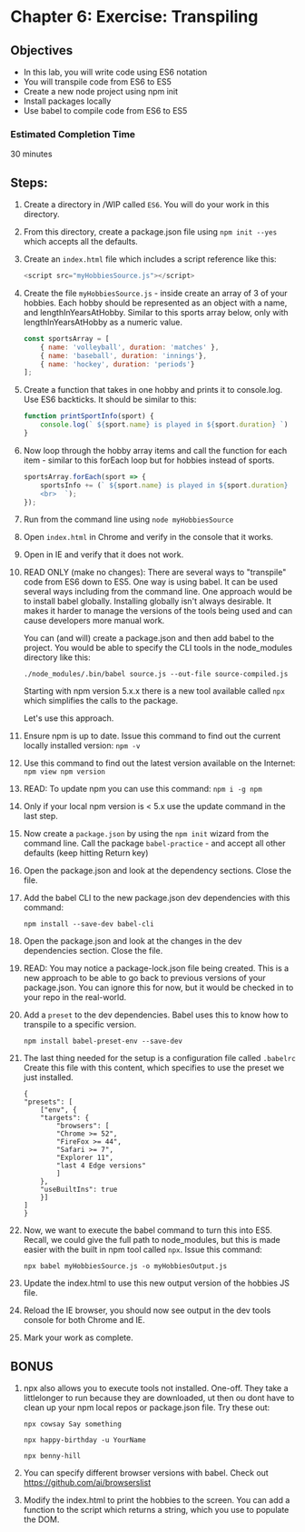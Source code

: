 # Chapter 6: Exercise: Transpiling

## Objectives
* In this lab, you will write code using ES6 notation
* You will transpile code from ES6 to ES5
* Create a new node project using npm init
* Install packages locally 
* Use babel to compile code from ES6 to ES5

### Estimated Completion Time 
30 minutes


## Steps:

1. Create a directory in /WIP called `ES6`. You will do your work in this directory.

1. From this directory, create a package.json file using 
`npm init --yes` which accepts all the defaults.

1. Create an `index.html` file which includes a script reference like this:
    ``` javascript
    <script src="myHobbiesSource.js"></script>
    ```

1. Create the file `myHobbiesSource.js` - inside create an array of 3 of your hobbies. Each hobby should be represented as an object with a name, and lengthInYearsAtHobby. Similar to this sports array below, only with lengthInYearsAtHobby as a numeric value.

    ``` javascript
    const sportsArray = [
        { name: 'volleyball', duration: 'matches' },
        { name: 'baseball', duration: 'innings'},
        { name: 'hockey', duration: 'periods'}
    ];
    ```            

1. Create a function that takes in one hobby and prints it to console.log. Use ES6 backticks. It should be similar to this:
    ``` javascript
    function printSportInfo(sport) {
        console.log(` ${sport.name} is played in ${sport.duration} `)
    }
    ```

1. Now loop through the hobby array items and call the function for each item - similar to this forEach loop but for hobbies instead of sports.

    ``` javascript
    sportsArray.forEach(sport => {
        sportsInfo += (` ${sport.name} is played in ${sport.duration} 
        <br>  `);
    });
    ```

1. Run from the command line using `node myHobbiesSource`

1. Open `index.html` in Chrome and verify in the console that it works.

1. Open in IE and verify that it does not work.

1. READ ONLY (make no changes): There are several ways to "transpile" code from ES6 down to ES5. One way is using babel. It can be used several ways including from the command line. One approach would be to install babel globally. Installing globally isn't always desirable. It makes it harder to manage the versions of the tools being used and can cause developers more manual work.

    You can (and will) create a package.json and then add babel to the project. You would be able to specify the CLI tools in the node_modules directory like this: 
    
    ```./node_modules/.bin/babel source.js --out-file source-compiled.js```
    
    Starting with npm version 5.x.x there is a new tool available called `npx` which simplifies the calls to the package.

    Let's use this approach.

1. Ensure npm is up to date. Issue this command to find out the current locally installed version:
```npm -v```

1. Use this command to find out the latest version available on the Internet:
```npm view npm version```

1. READ: To update npm you can use this command: ```npm i -g npm```

1. Only if your local npm version is < 5.x use the update command in the last step.

1. Now create a `package.json` by using the `npm init` wizard from the command line. Call the package `babel-practice` - and accept all other defaults (keep hitting Return key)

1. Open the package.json and look at the dependency sections. Close the file.

1. Add the babel CLI to the new package.json dev dependencies with this command:
    ```
    npm install --save-dev babel-cli
    ```

1. Open the package.json and look at the changes in the dev dependencies section. Close the file.

1. READ: You may notice a package-lock.json file being created. This is a new approach to be able to go back to previous versions of your package.json. You can ignore this for now, but it would be checked in to your repo in the real-world.

1. Add a `preset` to the dev dependencies. Babel uses this to know how to transpile to a specific version.
    ```
    npm install babel-preset-env --save-dev
    ```

1. The last thing needed for the setup is a configuration file called `.babelrc` Create this file with this content, which specifies to use the preset we just installed.
    ```
    {
    "presets": [
        ["env", {
        "targets": {
            "browsers": [
            "Chrome >= 52",
            "FireFox >= 44",
            "Safari >= 7",
            "Explorer 11",
            "last 4 Edge versions"
            ]
        },
        "useBuiltIns": true
        }]
    ] 
    }
    ```

1. Now, we want to execute the babel command to turn this into ES5. Recall, we could give the full path to node_modules, but this is made easier with the built in npm tool called `npx`. Issue this command:
    ```
    npx babel myHobbiesSource.js -o myHobbiesOutput.js
    ```

1. Update the index.html to use this new output version of the hobbies JS file.

1. Reload the IE browser, you should now see output in the dev tools console for both Chrome and IE.

1. Mark your work as complete. 

## BONUS
1. npx also allows you to execute tools not installed. One-off. They take a littlelonger to run because they are downloaded, ut then ou dont have to clean up your npm local repos or package.json file. Try these out:
    ```
    npx cowsay Say something

    npx happy-birthday -u YourName

    npx benny-hill
    ```

1. You can specify different browser versions with babel. Check out
https://github.com/ai/browserslist 

1. Modify the index.html to print the hobbies to the screen. You can add a function to the script which returns a string, which you use to populate the DOM.